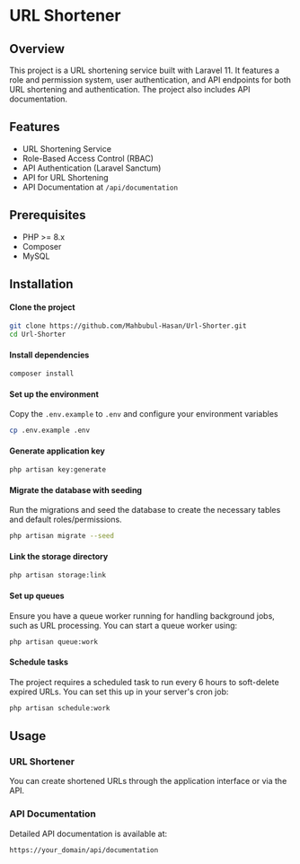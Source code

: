 # URL Shortener

## Overview

This project is a URL shortening service built with Laravel 11. It features a role and permission system, user authentication, and API endpoints for both URL shortening and authentication. The project also includes API documentation.

## Features

-   URL Shortening Service
-   Role-Based Access Control (RBAC)
-   API Authentication (Laravel Sanctum)
-   API for URL Shortening
-   API Documentation at `/api/documentation`

## Prerequisites

-   PHP >= 8.x
-   Composer
-   MySQL

## Installation

#### Clone the project

```bash
git clone https://github.com/Mahbubul-Hasan/Url-Shorter.git
cd Url-Shorter
```

#### Install dependencies

```bash
composer install
```

#### Set up the environment

Copy the `.env.example` to `.env` and configure your environment variables

```bash
cp .env.example .env
```

#### Generate application key

```bash
php artisan key:generate
```

#### Migrate the database with seeding

Run the migrations and seed the database to create the necessary tables and default roles/permissions.

```bash
php artisan migrate --seed
```

#### Link the storage directory

```bash
php artisan storage:link
```

#### Set up queues

Ensure you have a queue worker running for handling background jobs, such as URL processing. You can start a queue worker using:

```bash
php artisan queue:work
```

#### Schedule tasks

The project requires a scheduled task to run every 6 hours to soft-delete expired URLs. You can set this up in your server's cron job:

```bash
php artisan schedule:work
```

## Usage

### URL Shortener

You can create shortened URLs through the application interface or via the API.

### API Documentation

Detailed API documentation is available at:

```bash
https://your_domain/api/documentation
```
